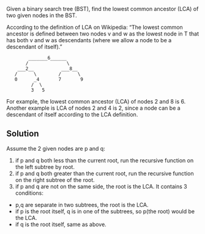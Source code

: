 Given a binary search tree (BST), find the lowest common ancestor (LCA) of two given nodes in the BST.

According to the definition of LCA on Wikipedia: “The lowest common ancestor is defined between two nodes v and w as the lowest node in T that has both v and w as descendants (where we allow a node to be a descendant of itself).”

	        _______6______
	       /              \
	    ___2__          ___8__
	   /      \        /      \
	   0      _4       7       9
	         /  \
	         3   5
For example, the lowest common ancestor (LCA) of nodes 2 and 8 is 6. Another example is LCA of nodes 2 and 4 is 2, since a node can be a descendant of itself according to the LCA definition.

## Solution

Assume the 2 given nodes are p and q:
1. if p and q both less than the current root, run the recursive function on the left subtree by root.
2. if p and q both greater than the current root, run the recursive function on the right subtree of the root.
3. if p and q are not on the same side, the root is the LCA. It contains 3 conditions:
+ p,q are separate in two subtrees, the root is the LCA.
+ if p is the root itself, q is in one of the subtrees, so p(the root) would be the LCA.
+ if q is the root itself, same as above.
